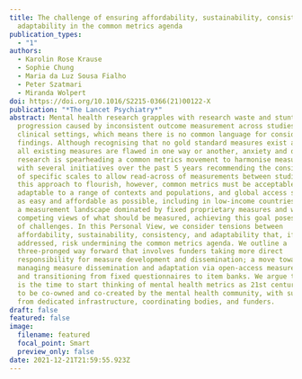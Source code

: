 ```yaml
---
title: The challenge of ensuring affordability, sustainability, consistency, and
  adaptability in the common metrics agenda
publication_types:
  - "1"
authors:
  - Karolin Rose Krause
  - Sophie Chung
  - Maria da Luz Sousa Fialho
  - Peter Szatmari
  - Miranda Wolpert
doi: https://doi.org/10.1016/S2215-0366(21)00122-X
publication: "*The Lancet Psychiatry*"
abstract: Mental health research grapples with research waste and stunted field
  progression caused by inconsistent outcome measurement across studies and
  clinical settings, which means there is no common language for considering
  findings. Although recognising that no gold standard measures exist and that
  all existing measures are flawed in one way or another, anxiety and depression
  research is spearheading a common metrics movement to harmonise measurement,
  with several initiatives over the past 5 years recommending the consistent use
  of specific scales to allow read-across of measurements between studies. For
  this approach to flourish, however, common metrics must be acceptable and
  adaptable to a range of contexts and populations, and global access should be
  as easy and affordable as possible, including in low-income countries. Within
  a measurement landscape dominated by fixed proprietary measures and with
  competing views of what should be measured, achieving this goal poses a range
  of challenges. In this Personal View, we consider tensions between
  affordability, sustainability, consistency, and adaptability that, if not
  addressed, risk undermining the common metrics agenda. We outline a
  three-pronged way forward that involves funders taking more direct
  responsibility for measure development and dissemination; a move towards
  managing measure dissemination and adaptation via open-access measure hubs;
  and transitioning from fixed questionnaires to item banks. We argue that now
  is the time to start thinking of mental health metrics as 21st century tools
  to be co-owned and co-created by the mental health community, with support
  from dedicated infrastructure, coordinating bodies, and funders.
draft: false
featured: false
image:
  filename: featured
  focal_point: Smart
  preview_only: false
date: 2021-12-21T21:59:55.923Z
---
```

